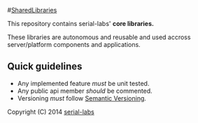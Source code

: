 #[SharedLibraries](https://github.com/serial-labs/SharedLibraries)

This repository contains serial-labs' **core libraries.**

These libraries are autonomous and reusable and used accross server/platform components and applications.

## Quick guidelines
* Any implemented feature *must* be unit tested.
* Any public api member *should* be commented.
* Versioning *must* follow [Semantic Versioning](http://semver.org/).

Copyright (C) 2014 [serial-labs](http://www.serial-labs.com)